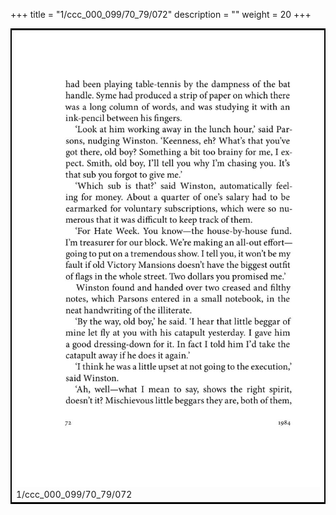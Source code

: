 +++
title = "1/ccc_000_099/70_79/072"
description = ""
weight = 20
+++

<table style="border:2px solid black;max-width:800px;max-height:800px;" 
><tr><td><img class="center-fit-jpg"
src="/jpg_/out_jpg_1984__072.jpg"  >1/ccc_000_099/70_79/072</img></td></tr></table>